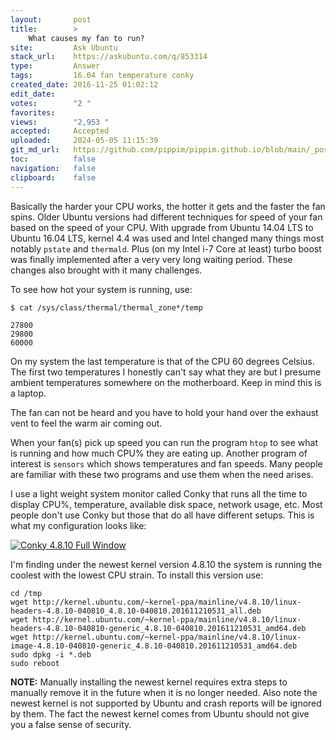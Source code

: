 ```yaml
---
layout:       post
title:        >
    What causes my fan to run?
site:         Ask Ubuntu
stack_url:    https://askubuntu.com/q/853314
type:         Answer
tags:         16.04 fan temperature conky
created_date: 2016-11-25 01:02:12
edit_date:    
votes:        "2 "
favorites:    
views:        "2,953 "
accepted:     Accepted
uploaded:     2024-05-05 11:15:39
git_md_url:   https://github.com/pippim/pippim.github.io/blob/main/_posts/2016/2016-11-25-What-causes-my-fan-to-run_.md
toc:          false
navigation:   false
clipboard:    false
---
```


Basically the harder your CPU works, the hotter it gets and the faster the fan spins. Older Ubuntu versions had different techniques for speed of your fan based on the speed of your CPU. With upgrade from Ubuntu 14.04 LTS to  Ubuntu 16.04 LTS, kernel 4.4 was used and Intel changed many things most notably `pstate` and `thermald`. Plus (on my Intel i-7 Core at least) turbo boost was finally implemented after a very very long waiting period. These changes also brought with it many challenges.

To see how hot your system is running, use:

``` 
$ cat /sys/class/thermal/thermal_zone*/temp

27800
29800
60000
```

On my system the last temperature is that of the CPU 60 degrees Celsius. The first two temperatures I honestly can't say what they are but I presume ambient temperatures somewhere on the motherboard. Keep in mind this is a laptop.

The fan can not be heard and you have to hold your hand over the exhaust vent to feel the warm air coming out.

When your fan(s) pick up speed you can run the program `htop` to see what is running and how much CPU% they are eating up. Another program of interest is `sensors` which shows temperatures and fan speeds. Many people are familiar with these two programs and use them when the need arises.

I use a light weight system monitor called Conky that runs all the time to display CPU%, temperature, available disk space, network usage, etc. Most people don't use Conky but those that do all have different setups. This is what my configuration looks like:

[![Conky 4.8.10 Full Window][1]][1]

I'm finding under the newest kernel version 4.8.10 the system is running the coolest with the lowest CPU strain. To install this version use:

``` 
cd /tmp
wget http://kernel.ubuntu.com/~kernel-ppa/mainline/v4.8.10/linux-headers-4.8.10-040810_4.8.10-040810.201611210531_all.deb
wget http://kernel.ubuntu.com/~kernel-ppa/mainline/v4.8.10/linux-headers-4.8.10-040810-generic_4.8.10-040810.201611210531_amd64.deb
wget http://kernel.ubuntu.com/~kernel-ppa/mainline/v4.8.10/linux-image-4.8.10-040810-generic_4.8.10-040810.201611210531_amd64.deb
sudo dpkg -i *.deb
sudo reboot
```

**NOTE:** Manually installing the newest kernel requires extra steps to manually remove it in the future when it is no longer needed. Also note the newest kernel is not supported by Ubuntu and crash reports will be ignored by them. The fact the newest kernel comes from Ubuntu should not give you a false sense of security.

  [1]: https://i.stack.imgur.com/QNkDx.png
